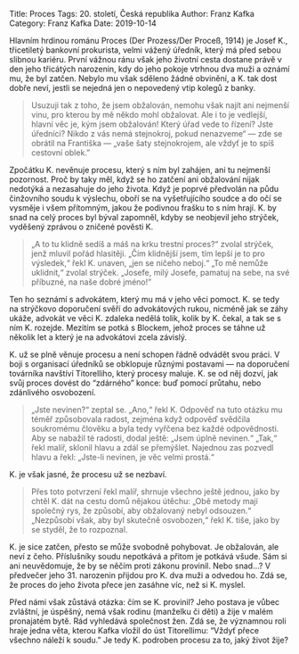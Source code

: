 Title: Proces
Tags: 20. století, Česká republika
Author: Franz Kafka
Category: Franz Kafka
Date: 2019-10-14

Hlavním hrdinou románu Proces (Der Prozess/Der Proceß, 1914) je Josef K., třicetiletý bankovní prokurista, velmi vážený úředník, který má před sebou slibnou kariéru. První vážnou ránu však jeho životní cesta dostane právě v den jeho třicátých narozenin, kdy do jeho pokoje vtrhnou dva muži a oznámí mu, že byl zatčen. Nebylo mu však sděleno žádné obvinění, a K. tak dost dobře neví, jestli se nejedná jen o nepovedený vtip kolegů z banky.


> Usuzuji tak z toho, že jsem obžalován, nemohu však najít ani nejmenší vinu, pro kterou by mě někdo mohl obžalovat. Ale i to je vedlejší, hlavní věc je, kým jsem obžalován! Který úřad vede to řízení? Jste úředníci? Nikdo z vás nemá stejnokroj, pokud nenazveme“ — zde se obrátil na Františka — „vaše šaty stejnokrojem, ale vždyť je to spíš cestovní oblek.”

Zpočátku K. nevěnuje procesu, který s ním byl zahájen, ani tu nejmenší pozornost. Proč by taky měl, když se ho zatčení ani obžalování nijak nedotýká a nezasahuje do jeho života. Když je poprvé předvolán na půdu činžovního soudu k výslechu, oboří se na vyšetřujícího soudce a do očí se vysměje i všem přítomným, jakou že podivnou frašku to s ním hrají. K. by snad na celý proces byl býval zapomněl, kdyby se neobjevil jeho strýček, vyděšený zprávou o zničené pověsti K.


> „A to tu klidně sedíš a máš na krku trestní proces?“ zvolal strýček, jenž mluvil pořád hlasitěji. „Čím klidnější jsem, tím lepší je to pro výsledek,“ řekl K. unaven, „jen se ničeho neboj.“ „To mě nemůže uklidnit,“ zvolal strýček. „Josefe, milý Josefe, pamatuj na sebe, na své příbuzné, na naše dobré jméno!”

Ten ho seznámí s advokátem, který mu má v jeho věci pomoct. K. se tedy na strýčkovo doporučení svěří do advokátových rukou, nicméně jak se záhy ukáže, advokát ve věci K. zdaleka nedělá tolik, kolik by K. čekal, a tak se s ním K. rozejde. Mezitím se potká s Blockem, jehož proces se táhne už několik let a který je na advokátovi zcela závislý.

K. už se plně věnuje procesu a není schopen řádně odvádět svou práci. V boji s organisací úředníků se obklopuje různými postavami — na doporučení továrníka navštíví Titorelliho, který procesy maluje. K. se od něj dozví, jak svůj proces dovést do “zdárného” konce: buď pomocí průtahu, nebo zdánlivého osvobození.


> „Jste nevinen?“ zeptal se. „Ano,“ řekl K. Odpověď na tuto otázku mu téměř způsobovala radost, zejména když odpověď svědčila soukromému člověku a byla tedy vyřčena bez každé odpovědnosti. Aby se nabažil té radosti, dodal ještě: „Jsem úplně nevinen.“ „Tak,“ řekl malíř, sklonil hlavu a zdál se přemýšlet. Najednou zas pozvedl hlavu a řekl: „Jste-li nevinen, je věc velmi prostá.“

K. je však jasné, že procesu už se nezbaví.


> Přes toto potvrzení řekl malíř, shrnuje všechno ještě jednou, jako by chtěl K. dát na cestu domů nějakou útěchu: „Obě metody mají společný rys, že způsobí, aby obžalovaný nebyl odsouzen.“ „Nezpůsobí však, aby byl skutečně osvobozen,“ řekl K. tiše, jako by se styděl, že to rozpoznal.

K. je sice zatčen, přesto se může svobodně pohybovat. Je obžalován, ale neví z čeho. Příslušníky soudu nepotkává a přitom je potkává všude. Sám si ani neuvědomuje, že by se něčím proti zákonu provinil. Nebo snad…? V předvečer jeho 31. narozenin přijdou pro K. dva muži a odvedou ho. Zdá se, že proces do jeho života přece jen zasáhne víc, než si K. myslel.

Před námi však zůstává otázka: čím se K. provinil? Jeho postava je vůbec zvláštní, je úspěšný, nemá však rodinu (manželku či děti) a žije v malém pronajatém bytě. Rád vyhledává společnost žen. Zdá se, že významnou roli hraje jedna věta, kterou Kafka vložil do úst Titorellimu: “Vždyť přece všechno náleží k soudu.” Je tedy K. podroben procesu za to, jaký život žije?

